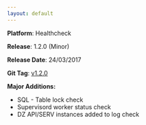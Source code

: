 ```yaml
---
layout: default
---
```


**Platform**: Healthcheck

**Release**: 1.2.0 (Minor)

**Release Date**: 24/03/2017

**Git Tag**: [v1.2.0](https://github.com/OnePulse/onepulse-v2-healthcheck/releases/tag/v1.2.0)

**Major Additions:**
*   SQL - Table lock check
*   Supervisord worker status check
*   DZ API/SERV instances added to log check 